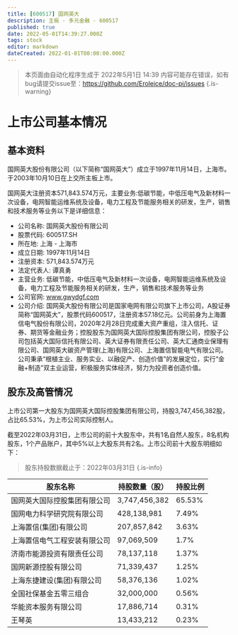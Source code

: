 ```yaml
---
title: [600517] 国网英大
description: 主板 - 多元金融 - 600517
published: true
date: 2022-05-01T14:39:27.000Z
tags: stock
editor: markdown
dateCreated: 2022-01-01T00:00:00.000Z
---
```


> 本页面由自动化程序生成于 2022年5月1日 14:39
> 内容可能存在错误，如有bug请提交issue至：https://github.com/Eroleice/doc-pi/issues
{.is-warning}

# 上市公司基本情况

## 基本资料

国网英大股份有限公司（以下简称“国网英大”）成立于1997年11月14日，上海市。于2003年10月10日在上交所主板上市。

国网英大注册资本571,843.574万元，主要业务:低碳节能，中低压电气及新材料一次设备，电网智能运维系统及设备，电力工程及节能服务相关的研发，生产，销售和技术服务等业务以下是详细信息：

- 公司名称: 国网英大股份有限公司
- 股票代码: 600517.SH
- 所在地: 上海 - 上海市
- 成立日期: 1997年11月14日
- 注册资本: 571,843.574万元
- 法定代表人: 谭真勇
- 主营业务: 低碳节能，中低压电气及新材料一次设备，电网智能运维系统及设备，电力工程及节能服务相关的研发，生产，销售和技术服务等业务
- 公司官网: www.gwydgf.com
- 公司介绍: 国网英大股份有限公司是国家电网有限公司旗下上市公司，A股证券简称“国网英大”，股票代码600517，注册资本57.18亿元。公司前身为上海置信电气股份有限公司，2020年2月28日完成重大资产重组，注入信托、证券、期货等金融业务；控股股东为国网英大国际控股集团有限公司，控股子公司包括英大国际信托有限公司、英大证券有限责任公司、英大汇通商业保理有限公司、国网英大碳资产管理(上海)有限公司、上海置信智能电气有限公司。公司秉承“根植主业、服务实业、以融促产、创造价值”的发展定位，实行“金融+制造”双主业运营，积极服务实体经济，努力为投资者创造价值。


## 股东及高管情况

上市公司第一大股东为国网英大国际控股集团有限公司，持股3,747,456,382股，占比65.53%，为上市公司实际控制人。

截至2022年03月31日，上市公司的前十大股东中，共有1名自然人股东，8名机构股东，1个产品账户，其中5%以上大股东共有2名。上市公司前十大股东明细如下：

> 股东持股数据截止于：2022年03月31日
{.is-info}

| 股东名称 | 持股数量（股） | 持股比例 |
| --- | --- | --- |
| 国网英大国际控股集团有限公司 | 3,747,456,382 | 65.53% |
| 国网电力科学研究院有限公司 | 428,138,981 | 7.49% |
| 上海置信(集团)有限公司 | 207,857,842 | 3.63% |
| 上海置信电气工程安装有限公司 | 97,069,509 | 1.7% |
| 济南市能源投资有限责任公司 | 78,137,118 | 1.37% |
| 国网新源控股有限公司 | 71,339,437 | 1.25% |
| 上海东捷建设(集团)有限公司 | 58,376,136 | 1.02% |
| 全国社保基金五零三组合 | 32,000,000 | 0.56% |
| 华能资本服务有限公司 | 17,886,714 | 0.31% |
| 王琴英 | 13,433,212 | 0.23% |




